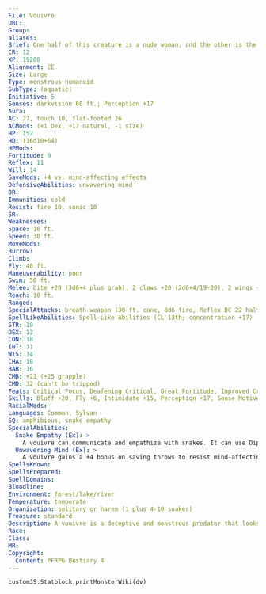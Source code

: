 ```yaml
---
File: Vouivre
URL: 
Group: 
aliases: 
Brief: One half of this creature is a nude woman, and the other is the front end of a slithering, winged dragon.
CR: 12
XP: 19200
Alignment: CE
Size: Large
Type: monstrous humanoid
SubType: (aquatic)
Initiative: 5
Senses: darkvision 60 ft.; Perception +17
Aura: 
AC: 27, touch 10, flat-footed 26
ACMods: (+1 Dex, +17 natural, -1 size)
HP: 152
HD: (16d10+64)
HPMods: 
Fortitude: 9
Reflex: 11
Will: 14
SaveMods: +4 vs. mind-affecting effects
DefensiveAbilities: unwavering mind
DR: 
Immunities: cold
Resist: fire 10, sonic 10
SR: 
Weaknesses: 
Space: 10 ft.
Speed: 30 ft.
MoveMods: 
Burrow: 
Climb: 
Fly: 40 ft.
Maneuverability: poor
Swim: 50 ft.
Melee: bite +20 (3d6+4 plus grab), 2 claws +20 (2d6+4/19-20), 2 wings +14 (1d8+2)
Reach: 10 ft.
Ranged: 
SpecialAttacks: breath weapon (30-ft. cone, 8d6 fire, Reflex DC 22 half, usable every 1d4 rounds)
SpellLikeAbilities: Spell-Like Abilities (CL 13th; concentration +17)   At Will-charm person (DC 15), comprehend languages, ghost sound (DC 14), speak with animals (snakes only)   1/day-charm animal (DC 15, snakes only), shout (DC 18), song of discord (DC 19)
STR: 19
DEX: 13
CON: 18
INT: 11
WIS: 14
CHA: 18
BAB: 16
CMB: +21 (+25 grapple)
CMD: 32 (can't be tripped)
Feats: Critical Focus, Deafening Critical, Great Fortitude, Improved Critical (claw), Improved Initiative, Iron Will, Weapon Focus (bite), Weapon Focus (claw)
Skills: Bluff +20, Fly +6, Intimidate +15, Perception +17, Sense Motive +10, Stealth +12, Swim +12
RacialMods: 
Languages: Common, Sylvan
SQ: amphibious, snake empathy
SpecialAbilities:
  Snake Empathy (Ex): >
    A vouivre can communicate and empathize with snakes. It can use Diplomacy to alter such an animal's attitude, and when doing so gains a +4 racial bonus on the check.
  Unwavering Mind (Ex): >
    A vouivre gains a +4 bonus on saving throws to resist mind-affecting effects.
SpellsKnown: 
SpellsPrepared: 
SpellDomains: 
Bloodline: 
Environment: forest/lake/river
Temperature: temperate
Organization: solitary or harem (1 plus 4-10 snakes)
Treasure: standard
Description: A vouivre is a deceptive and monstrous predator that looks like a humanoid woman from the waist up and the front end of a green-scaled dragon from the waist down. It shuns the company of its own kind, preferring evil fey (particularly water-dwelling ones such as nixies) for intelligent conversation and mundane snakes for companionship. A vouivre is 12 feet long from head to head, weighs 500 pounds, and can live 200 years. Vouivres make their homes in small caves near calm waters. They like to decorate their lairs with shiny coins, jewelry, and bright silks. One might place some of its treasure in the water outside to lure in curious humanoids, and bathe in these waters as a further enticement, hiding its reptilian half until prey is within striking distance. Because a vouivre can breathe water or air (from either head), it often grabs a creature, then retreats underwater to wait for the opponent to drown. It prefers humanoid flesh, but will feed on any available warm-blooded prey. Vouivres have an affinity for music, and their magic is often accompanied by singing or subtle musical vibrations from their scales. When a vouivre dies, its dragon head disgorges a 2-foot-diameter glassy egg. After around 6 weeks, the egg hatches into one or two vouivres, which take 7 years to reach maturity. These offspring resemble humanoids the mother has eaten, so it prefers to feast on attractive and strong victims. The young also adapt to the appearance of nearby reptilian creatures.
Race: 
Class: 
MR: 
Copyright:
  Content: PFRPG Bestiary 4
---
```

```dataviewjs
customJS.Statblock.printMonsterWiki(dv)
```
